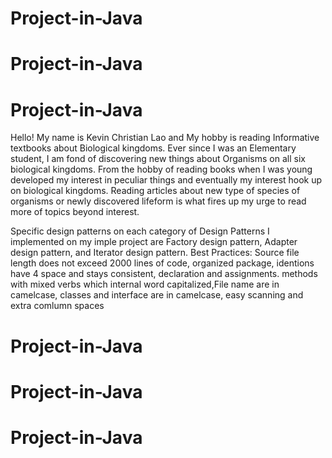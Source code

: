 # Project-in-Java
# Project-in-Java
# Project-in-Java
Hello! My name is Kevin Christian Lao and My hobby is reading Informative textbooks 
about Biological kingdoms. Ever since I was an Elementary student, I am fond of 
discovering new things about Organisms on all six biological kingdoms. From the 
hobby of reading books when I was young developed my interest in peculiar things 
and eventually my interest hook up on biological kingdoms. Reading articles about 
new type of species of organisms or newly discovered lifeform is what fires up my 
urge to read more of topics beyond interest. 

Specific design patterns on each category of Design Patterns I implemented on my 
imple project are Factory design pattern, Adapter design pattern, and Iterator 
design pattern. Best Practices: Source file length does not exceed 2000 lines
of code, organized package, identions have 4 space and stays consistent, 
declaration and assignments. methods with mixed verbs which internal word 
capitalized,File name are in camelcase, classes and interface are in camelcase,
easy scanning and extra comlumn spaces 

# Project-in-Java
# Project-in-Java
# Project-in-Java
